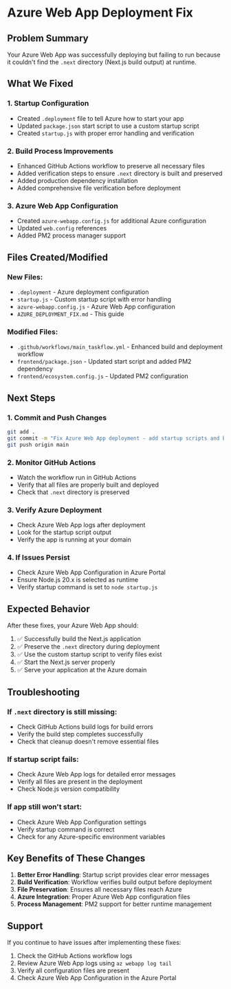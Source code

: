 # Azure Web App Deployment Fix

## Problem Summary
Your Azure Web App was successfully deploying but failing to run because it couldn't find the `.next` directory (Next.js build output) at runtime.

## What We Fixed

### 1. **Startup Configuration**
- Created `.deployment` file to tell Azure how to start your app
- Updated `package.json` start script to use a custom startup script
- Created `startup.js` with proper error handling and verification

### 2. **Build Process Improvements**
- Enhanced GitHub Actions workflow to preserve all necessary files
- Added verification steps to ensure `.next` directory is built and preserved
- Added production dependency installation
- Added comprehensive file verification before deployment

### 3. **Azure Web App Configuration**
- Created `azure-webapp.config.js` for additional Azure configuration
- Updated `web.config` references
- Added PM2 process manager support

## Files Created/Modified

### New Files:
- `.deployment` - Azure deployment configuration
- `startup.js` - Custom startup script with error handling
- `azure-webapp.config.js` - Azure Web App configuration
- `AZURE_DEPLOYMENT_FIX.md` - This guide

### Modified Files:
- `.github/workflows/main_taskflow.yml` - Enhanced build and deployment workflow
- `frontend/package.json` - Updated start script and added PM2 dependency
- `frontend/ecosystem.config.js` - Updated PM2 configuration

## Next Steps

### 1. **Commit and Push Changes**
```bash
git add .
git commit -m "Fix Azure Web App deployment - add startup scripts and build verification"
git push origin main
```

### 2. **Monitor GitHub Actions**
- Watch the workflow run in GitHub Actions
- Verify that all files are properly built and deployed
- Check that `.next` directory is preserved

### 3. **Verify Azure Deployment**
- Check Azure Web App logs after deployment
- Look for the startup script output
- Verify the app is running at your domain

### 4. **If Issues Persist**
- Check Azure Web App Configuration in Azure Portal
- Ensure Node.js 20.x is selected as runtime
- Verify startup command is set to `node startup.js`

## Expected Behavior

After these fixes, your Azure Web App should:
1. ✅ Successfully build the Next.js application
2. ✅ Preserve the `.next` directory during deployment
3. ✅ Use the custom startup script to verify files exist
4. ✅ Start the Next.js server properly
5. ✅ Serve your application at the Azure domain

## Troubleshooting

### If `.next` directory is still missing:
- Check GitHub Actions build logs for build errors
- Verify the build step completes successfully
- Check that cleanup doesn't remove essential files

### If startup script fails:
- Check Azure Web App logs for detailed error messages
- Verify all files are present in the deployment
- Check Node.js version compatibility

### If app still won't start:
- Check Azure Web App Configuration settings
- Verify startup command is correct
- Check for any Azure-specific environment variables

## Key Benefits of These Changes

1. **Better Error Handling**: Startup script provides clear error messages
2. **Build Verification**: Workflow verifies build output before deployment
3. **File Preservation**: Ensures all necessary files reach Azure
4. **Azure Integration**: Proper Azure Web App configuration files
5. **Process Management**: PM2 support for better runtime management

## Support

If you continue to have issues after implementing these fixes:
1. Check the GitHub Actions workflow logs
2. Review Azure Web App logs using `az webapp log tail`
3. Verify all configuration files are present
4. Check Azure Web App Configuration in the Azure Portal
